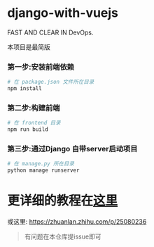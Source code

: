 # django-with-vuejs
FAST AND CLEAR IN DevOps.

本项目是最简版

### 第一步:安装前端依赖
```python
# 在 package.json 文件所在目录
npm install
```
### 第二步:构建前端
```python
# 在 frontend 目录
npm run build
```
### 第三步:通过Django 自带server启动项目
```python
# 在 manage.py 所在目录
python manage runserver
```

# 更详细的教程在[这里](https://zhuanlan.zhihu.com/p/25080236)
或这里: https://zhuanlan.zhihu.com/p/25080236

> 有问题在本仓库提issue即可
